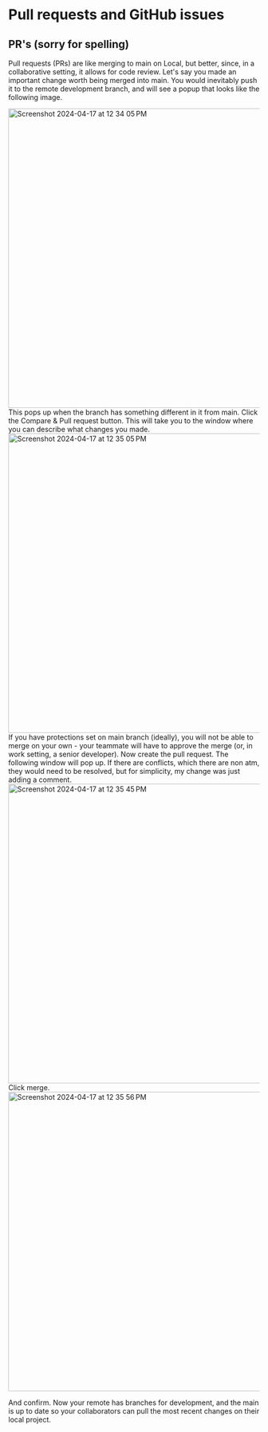 # Pull requests and GitHub issues
## PR's (sorry for spelling)
Pull requests (PRs) are like merging to main on Local, but better, since, in a collaborative setting, it allows for code review.
Let's say you made an important change worth being merged into main. You would inevitably push it to the remote development branch, and will see a popup that looks like the following image.

<img width="600" alt="Screenshot 2024-04-17 at 12 34 05 PM" src="https://github.com/Poleron402/ez_pts_sp24B/assets/89750832/955b1856-f141-4afe-acca-b953e6a1f286">
This pops up when the branch has something different in it from main. Click the Compare & Pull request button. This will take you to the window where you can describe what changes you made.

<img width="600" alt="Screenshot 2024-04-17 at 12 35 05 PM" src="https://github.com/Poleron402/ez_pts_sp24B/assets/89750832/78434a4e-a392-418a-a8ca-b7d336c3a0fb">
If you have protections set on main branch (ideally), you will not be able to merge on your own - your teammate will have to approve the merge (or, in work setting, a senior developer). Now create the pull request. The following window will pop up. If there are conflicts, which there are non atm, they would need to be resolved, but for simplicity, my change was just adding a comment. 

<img width="600" alt="Screenshot 2024-04-17 at 12 35 45 PM" src="https://github.com/Poleron402/ez_pts_sp24B/assets/89750832/314c8251-32c3-4030-afbc-dbc9c7c860c2">
<br>
Click merge.
<br>
<img width="600" alt="Screenshot 2024-04-17 at 12 35 56 PM" src="https://github.com/Poleron402/ez_pts_sp24B/assets/89750832/117fa775-26af-4566-832f-b6468731f189">

And confirm. Now your remote has branches for development, and the main is up to date so your collaborators can pull the most recent changes on their local project.
